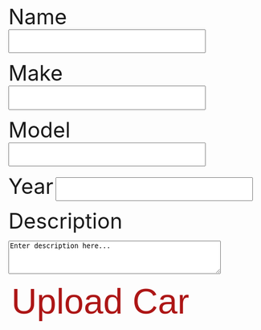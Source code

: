 <h1 id="error"> </h1>

<div id="inputs"> 

<label for="inputCarName">Name</label>
<input id="inputCarName" type="text" name="inputCarName" autocomplete="off" /><br>

<label for="inputMake">Make</label>
<input id="inputMake" type="text" name="inputMake" autocomplete="off" /><br>

<label for="inputModel">Model</label>
<input id="inputModel" type="text" name="inputModel" autocomplete="off" /><br>

<label for="inputYear">Year</label>
<input id="inputYear" type="number" name="inputYear" autocomplete="off" /><br>

<label for="inputCarDescription">Description</label>
<textarea id="inputCarDescription" name="inputCarDescription" rows="4" cols="50">
Enter description here...
</textarea><br>

<!-- <p><label for="img">Upload Image</label>
<input id="inputCarImage" type="file" id="img" name="inputCarImage" accept="image/*"></p><br> -->
 


<button class="button1" onclick="input()">Upload Car</button>

</div> 
  
  <script src="carupdate.js">
    let authorized = false;

    const options = {
        method: 'GET', 
        mode: 'cors', 
        cache: 'no-cache', 
        credentials: 'include', 
        headers: {
            'Content-Type': 'application/json'
            
        },
    };



    const username = sessionStorage.getItem("username");
    const email = sessionStorage.getItem("email");

    console.log(email);

    if (email == null || email == "" || username == "Guest") {
      document.getElementById("inputs").style.visibility = "hidden";
      document.getElementById("error").innerHTML = "Sign in as admin to add to the inventory.";
    }

    else {
      fetch('https://breadbops.gq/api/person/getPersonRoles?email=' + email, options)
        .then(response => response.json())
        .then(data => {
          for (const item of data) {
              console.log(item["name"]);
              if (item["name"] == "ROLE_ADMIN" || item["name"] == "ROLE_DEALERSHIP") {
                authorized = true;
              }
          }

          console.log(authorized);


          if (authorized) {
            document.getElementById("inputs").style.visibility = "visible";
            document.getElementById("error").innerHTML = "Add to inventory.";
          }

          else {
            document.getElementById("inputs").style.visibility = "hidden";
            document.getElementById("error").innerHTML = "You don't have permission to add a car. Contact the Breadbops Team if you think this is a mistake.";
          }
          

        })
        .catch(error => console.error(error));
    }


    function input() {
      console.log("in input");
      const name = document.getElementById("inputCarName").value;
      const image = "Temp";
      const description = document.getElementById("inputCarDescription").value;
      const make = document.getElementById("inputMake").value;
      const model = document.getElementById("inputModel").value;
      const year = document.getElementById("inputYear").value;

      const url = "https://breadbops.gq/api/carInventory/updateCar/"+carId;

      var details = {
          'name': name,
          'imageLink': image,
          'description': description,
          'make': make,
          'model': model,
          'year': year};

      var formBody = [];
      for (var property in details) {
        var encodedKey = encodeURIComponent(property);
        var encodedValue = encodeURIComponent(details[property]);
        formBody.push(encodedKey + "=" + encodedValue);
      }
      formBody = formBody.join("&");

      console.log(url);
      console.log(details);
      console.log(formBody);
      console.log(authorized);

      const options = {
        method: 'POST', 
        mode: 'cors', // no-cors, *cors, same-origin
        cache: 'no-cache', // *default, no-cache, reload, force-cache, only-if-cached
        credentials: 'include', // include, *same-origin, omit
        headers: {
          // 'Content-Type': 'application/json'
          'Content-Type': 'application/x-www-form-urlencoded;charset=UTF-8'
        },
        body: formBody
      };

      console.log(url);
      console.log(formBody);
      console.log(authorized);
      console.log(options);

      fetch(url, options)
        .then(response => {
          if (!response.ok) {
            if (response.status === 401) {
              throw new Error("You don't have permission");
            } else {
              throw new Error("Something went wrong");
            }
          }
        })
        .then(result => console.log(result))
        .catch(error => document.getElementById("error").innerHTML = error.message);
      
  }

  </script>
<!-- </body> -->


<style>
#input {
    text-shadow: 0 1px 1px hsl(0 0% 0% / 20%);
}


a:focus,
a:hover {
  text-decoration-color: black;
}

input {
  font-size: 2em;
  padding: 0.2em 0.5em;
}   

label {
    font-size: 3em;
}
.heading{
  text-align: center;
  font-size: 3rem;
}

.button {
  background-color: #ad1616;
  color: white;
  text-align: center;
  transition-duration: 1s;
  cursor: pointer;
}

.button1 {
  background: transparent;
  border: none;
  border-radius: 12px;
  color: #ad1616; 
  font-size: 5em;
}

.button1:hover {
  transition-duration: 1s;
  background-color: #ad1616;
  color: white;
}
</style>
